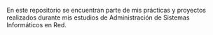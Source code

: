 En este repositorio se encuentran parte de mis prácticas y proyectos realizados durante mis estudios de Administración de Sistemas Informáticos en Red.
